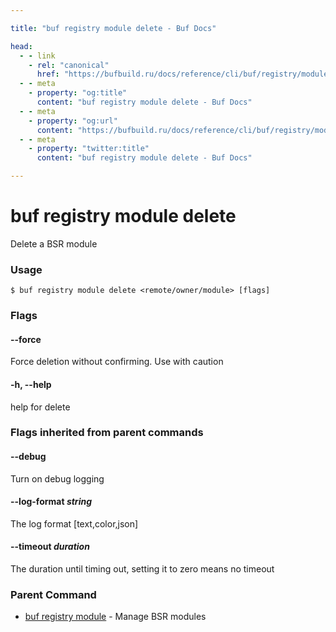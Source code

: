 ```yaml
---

title: "buf registry module delete - Buf Docs"

head:
  - - link
    - rel: "canonical"
      href: "https://bufbuild.ru/docs/reference/cli/buf/registry/module/delete/"
  - - meta
    - property: "og:title"
      content: "buf registry module delete - Buf Docs"
  - - meta
    - property: "og:url"
      content: "https://bufbuild.ru/docs/reference/cli/buf/registry/module/delete/"
  - - meta
    - property: "twitter:title"
      content: "buf registry module delete - Buf Docs"

---
```


# buf registry module delete

Delete a BSR module

### Usage

```console
$ buf registry module delete <remote/owner/module> [flags]
```

### Flags

#### \--force

Force deletion without confirming. Use with caution

#### \-h, --help

help for delete

### Flags inherited from parent commands

#### \--debug

Turn on debug logging

#### \--log-format _string_

The log format \[text,color,json\]

#### \--timeout _duration_

The duration until timing out, setting it to zero means no timeout

### Parent Command

- [buf registry module](../) - Manage BSR modules
